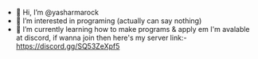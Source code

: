 - 👋 Hi, I’m @yasharmarock
- 👀 I’m interested in programing (actually can say nothing)
- 🌱 I’m currently learning how to make programs & apply em I'm avalable at discord, if wanna join then here's my server link:- https://discord.gg/SQ53ZeXpf5
<!---
yasharmarock/yasharmarock is a ✨ special ✨ repository because its `README.md` (this file) appears on your GitHub profile.
You can click the Preview link to take a look at your changes.
--->

